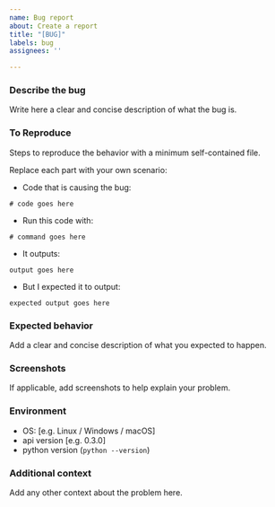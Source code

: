 ```yaml
---
name: Bug report
about: Create a report
title: "[BUG]"
labels: bug
assignees: ''

---
```


### Describe the bug

Write here a clear and concise description of what the bug is.

### To Reproduce

Steps to reproduce the behavior with a minimum self-contained file.

Replace each part with your own scenario:

* Code that is causing the bug:

```
# code goes here
```

* Run this code with:

```
# command goes here
```

* It outputs:

```
output goes here
```

* But I expected it to output:

```
expected output goes here
```

### Expected behavior

Add a clear and concise description of what you expected to happen.

### Screenshots

If applicable, add screenshots to help explain your problem.

### Environment

* OS: [e.g. Linux / Windows / macOS]
* api version [e.g. 0.3.0]
* python version (`python --version`)

### Additional context

Add any other context about the problem here.
